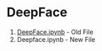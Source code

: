 # DeepFace

1. <a href="https://github.com/RishavMishraRM/DeepFace/blob/main/DeepFace.ipynb">DeepFace.ipynb</a> - Old File <br>
2. <a>Deepface.ipynb</a> - New File
   
